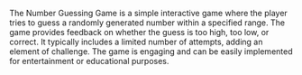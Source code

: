 The Number Guessing Game is a simple interactive game where the player tries to guess a randomly
generated number within a specified range. The game provides feedback on whether the guess is too
high, too low, or correct. It typically includes a limited number of attempts, adding an element of
challenge. The game is engaging and can be easily implemented for entertainment or educational
purposes.
